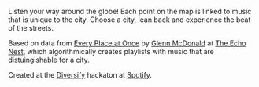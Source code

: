 Listen your way around the globe! Each point on the map is linked to music that is unique to the city. Choose a city, lean back and experience the beat of the streets.

Based on data from <a href="http://everynoise.com/everyplace.cgi">Every Place at Once</a> by <a href="http://furia.com/">Glenn McDonald</a> at <a href="http://the.echonest.com/">The Echo Nest</a>, which algorithmically creates playlists with music that are distuingishable for a city.

Created at the <a href="http://diversify.confetti.events/">Diversify</a> hackaton at <a href="www.spotify.com">Spotify</a>.
